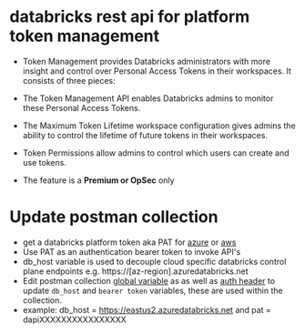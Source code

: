 databricks rest api for platform token management
=================================================
- Token Management provides Databricks administrators with more insight and control over  Personal Access Tokens in their workspaces. It consists of three pieces: 

- The Token Management API enables Databricks admins to monitor these Personal Access Tokens.

- The Maximum Token Lifetime workspace configuration gives admins the ability to control the lifetime of future tokens in their workspaces. 

- Token Permissions allow admins to control which users can create and use tokens.

- The feature is a <b>Premium or OpSec</b> only





Update postman collection
===============

- get a databricks platform token aka PAT for [azure](https://docs.microsoft.com/en-us/azure/databricks/dev-tools/api/latest/authentication#authentication) or [aws](https://docs.databricks.com/dev-tools/api/latest/authentication.html#generate-a-token)
- Use PAT as an authentication bearer token to invoke API's
- db_host variable is used to decouple cloud specific databricks control plane endpoints
e.g. https://[az-region].azuredatabricks.net
- Edit postman collection [global variable](https://learning.postman.com/docs/postman/variables-and-environments/variables/) as as well as [auth header](https://learning.postman.com/docs/postman/sending-api-requests/authorization/#inheriting-auth) to update ``db_host`` and ``bearer token`` variables, these are used within the collection.
- example: db_host = https://eastus2.azuredatabricks.net and pat = dapiXXXXXXXXXXXXXXXX
